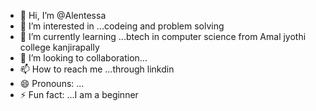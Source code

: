 - 👋 Hi, I’m @Alentessa
- 👀 I’m interested in ...codeing and problem solving
- 🌱 I’m currently learning ...btech in computer science from Amal jyothi college kanjirapally
- 💞️ I’m looking to collaboration...
- 📫 How to reach me ...through linkdin
- 😄 Pronouns: ...
- ⚡ Fun fact: ...I am a beginner

<!---
Alentessa/Alentessa is a ✨ special ✨ repository because its `README.md` (this file) appears on your GitHub profile.
You can click the Preview link to take a look at your changes.
--->
